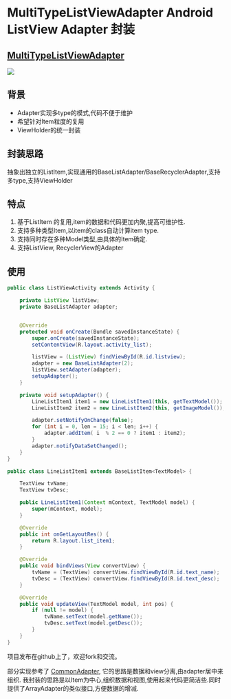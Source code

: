 # MultiTypeListViewAdapter Android ListView Adapter 封装

## [MultiTypeListViewAdapter](https://github.com/kmfish/MultiTypeListViewAdapter)

[![](https://jitpack.io/v/kmfish/MultiTypeListViewAdapter.svg)](https://jitpack.io/#kmfish/MultiTypeListViewAdapter)

## 背景
- Adapter实现多type的模式,代码不便于维护
- 希望针对Item粒度的复用
- ViewHolder的统一封装

## 封装思路
抽象出独立的ListItem,实现通用的BaseListAdapter/BaseRecyclerAdapter,支持多type,支持ViewHolder

## 特点
1. 基于ListItem 的复用,item的数据和代码更加内聚,提高可维护性.
2. 支持多种类型Item,以item的class自动计算item type.
3. 支持同时存在多种Model类型,由具体的Item确定.
4. 支持ListView, RecyclerView的Adapter

## 使用
```java
public class ListViewActivity extends Activity {

    private ListView listView;
    private BaseListAdapter adapter;


    @Override
    protected void onCreate(Bundle savedInstanceState) {
        super.onCreate(savedInstanceState);
        setContentView(R.layout.activity_list);

        listView = (ListView) findViewById(R.id.listview);
        adapter = new BaseListAdapter(2);
        listView.setAdapter(adapter);
        setupAdapter();
    }

    private void setupAdapter() {
        LineListItem1 item1 = new LineListItem1(this, getTextModel());
        LineListItem2 item2 = new LineListItem2(this, getImageModel());

        adapter.setNotifyOnChange(false);
        for (int i = 0, len = 15; i < len; i++) {
            adapter.addItem( i  % 2 == 0 ? item1 : item2);
        }
        adapter.notifyDataSetChanged();
    }
}

public class LineListItem1 extends BaseListItem<TextModel> {

    TextView tvName;
    TextView tvDesc;

    public LineListItem1(Context mContext, TextModel model) {
        super(mContext, model);
    }

    @Override
    public int onGetLayoutRes() {
        return R.layout.list_item1;
    }

    @Override
    public void bindViews(View convertView) {
        tvName = (TextView) convertView.findViewById(R.id.text_name);
        tvDesc = (TextView) convertView.findViewById(R.id.text_desc);
    }

    @Override
    public void updateView(TextModel model, int pos) {
        if (null != model) {
            tvName.setText(model.getName());
            tvDesc.setText(model.getDesc());
        }
    }
}
```

项目发布在github上了，欢迎fork和交流。

部分实现参考了 [CommonAdapter](https://github.com/tianzhijiexian/CommonAdapter), 它的思路是数据和view分离,由adapter居中来组织.
我封装的思路是以Item为中心,组织数据和视图,使用起来代码更简洁些.同时提供了ArrayAdapter的类似接口,方便数据的增减.





